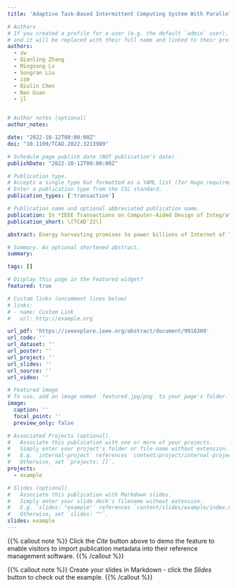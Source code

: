 ```yaml
---
title: 'Adaptive Task-Based Intermittent Computing System With Parallel State Backup'

# Authors
# If you created a profile for a user (e.g. the default `admin` user), write the username (folder name) here
# and it will be replaced with their full name and linked to their profile.
authors:
  - zw
  - Qianling Zhang
  - Mingsong Lv
  - Songran Liu
  - zzm
  - Qiulin Chen
  - Nan Guan
  - jl


# Author notes (optional)
author_notes:

date: "2022-10-12T00:00:00Z"
doi: "10.1109/TCAD.2022.3213989"

# Schedule page publish date (NOT publication's date).
publishDate: "2022-10-12T00:00:00Z"

# Publication type.
# Accepts a single type but formatted as a YAML list (for Hugo requirements).
# Enter a publication type from the CSL standard.
publication_types: ['transaction']

# Publication name and optional abbreviated publication name.
publication: In *IEEE Transactions on Computer-Aided Design of Integrated Circuits and Systems(Volume 42, Issue 6, June 2023)*
publication_short: \[TCAD'22\]

abstract: Energy harvesting promises to power billions of Internet of Things devices without being restricted by battery life. Since the energy harvester generally outputs weak and unstable energy, the system may suffer frequent and unpredictable power failures, thus falling into cyclically reboots without forward progress. The task-based intermittent computing system which periodically backs up system states into nonvolatile memory (NVM) is proposed to solve the nonprogress problem, with the nontrivial cost of frequent backups. How to reduce the backup overhead becomes a major research problem for intermittent computing. This article, for the first time, proposes to parallelize state backup and program execution with asynchronous direct memory access (DMA) to hide the backup latency into the program’s execution. But, straightforwardly executing the state backup and the program in parallel may cause an inconsistent system state. In specific, the system state may be modified by the program during backup, and therefore may be backed up incorrectly and further cause the system to deliver an incorrect computation result. We make a deep analysis on the system behavior and observe that, although the system state may be backed up incorrectly, the incorrect backup will be covered by the subsequent correct backups soon as the backup operations are performed frequently. In addition, only a small part of variables among all the program states may cause incorrect computation result. So, in this article, we aggressively allow incorrect backups to occur and propose a backup error detection method and a fault-tolerant backup management to guarantee the correctness of the system’s execution. To augment the parallel backup method, an adaptive execution method is further proposed to reduce the number of backups and balance the ratio between task execution time and backup latency. We design a run-time system to implement the proposed approach, and experimental results conducted on an STM32F7-based platform show that the proposed method can achieve a $2.6\times $ average speedup.

# Summary. An optional shortened abstract.
summary: 

tags: []

# Display this page in the Featured widget?
featured: true

# Custom links (uncomment lines below)
# links:
# - name: Custom Link
#   url: http://example.org

url_pdf: 'https://ieeexplore.ieee.org/abstract/document/9916309'
url_code: ''
url_dataset: ''
url_poster: ''
url_project: ''
url_slides: ''
url_source: ''
url_video: ''

# Featured image
# To use, add an image named `featured.jpg/png` to your page's folder.
image:
  caption: ''
  focal_point: ''
  preview_only: false

# Associated Projects (optional).
#   Associate this publication with one or more of your projects.
#   Simply enter your project's folder or file name without extension.
#   E.g. `internal-project` references `content/project/internal-project/index.md`.
#   Otherwise, set `projects: []`.
projects:
  - example

# Slides (optional).
#   Associate this publication with Markdown slides.
#   Simply enter your slide deck's filename without extension.
#   E.g. `slides: "example"` references `content/slides/example/index.md`.
#   Otherwise, set `slides: ""`.
slides: example
---
```


{{% callout note %}}
Click the _Cite_ button above to demo the feature to enable visitors to import publication metadata into their reference management software.
{{% /callout %}}

{{% callout note %}}
Create your slides in Markdown - click the _Slides_ button to check out the example.
{{% /callout %}}
